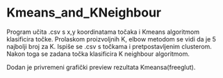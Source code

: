 # Kmeans_and_KNeighbour

Program učita .csv s x,y koordinatama točaka i Kmeans algoritmom klasificira točke. Prolaskom proizvoljnih K, elbow metodom se vidi da je 5 najbolji broj za K. 
Ispiše se .csv s točkama i pretpostavljenim clusterom.
Nakon toga se zadana točka klasificira K neighbour algoritmom. 

Dodan je privremeni grafički preview rezultata Kmeansa(freeglut).


